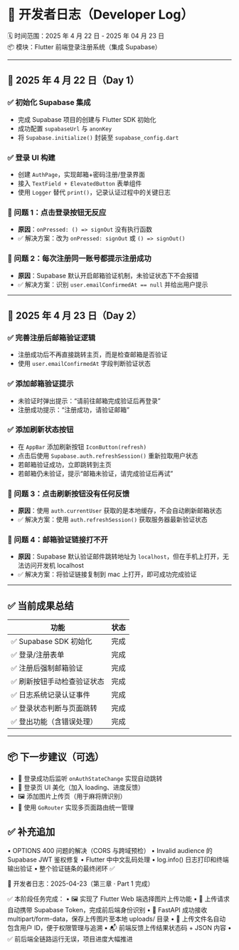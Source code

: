 # 📘 开发者日志（Developer Log）

🗓 时间范围：2025 年 4 月 22 日 - 2025 年 04 月 23 日  
📦 模块：Flutter 前端登录注册系统（集成 Supabase）

---

## 🔹 2025 年 4 月 22 日（Day 1）

### ✅ 初始化 Supabase 集成

- 完成 Supabase 项目的创建与 Flutter SDK 初始化
- 成功配置 `supabaseUrl` 与 `anonKey`
- 将 `Supabase.initialize()` 封装至 `supabase_config.dart`

### ✅ 登录 UI 构建

- 创建 `AuthPage`，实现邮箱+密码注册/登录界面
- 接入 `TextField + ElevatedButton` 表单组件
- 使用 `Logger` 替代 `print()`，记录认证过程中的关键日志

### 🐞 问题 1：点击登录按钮无反应

- **原因**：`onPressed: () => signOut` 没有执行函数
- ✅ 解决方案：改为 `onPressed: signOut` 或 `() => signOut()`

### 🐞 问题 2：每次注册同一账号都提示注册成功

- **原因**：Supabase 默认开启邮箱验证机制，未验证状态下不会报错
- ✅ 解决方案：识别 `user.emailConfirmedAt == null` 并给出用户提示

---

## 🔹 2025 年 4 月 23 日（Day 2）

### ✅ 完善注册后邮箱验证逻辑

- 注册成功后不再直接跳转主页，而是检查邮箱是否验证
- 使用 `user.emailConfirmedAt` 字段判断验证状态

### ✅ 添加邮箱验证提示

- 未验证时弹出提示：“请前往邮箱完成验证后再登录”
- 注册成功提示：“注册成功，请验证邮箱”

### ✅ 添加刷新状态按钮

- 在 `AppBar` 添加刷新按钮 `IconButton(refresh)`
- 点击后使用 `Supabase.auth.refreshSession()` 重新拉取用户状态
- 若邮箱验证成功，立即跳转到主页
- 若邮箱仍未验证，提示“邮箱未验证，请完成验证后再试”

### 🐞 问题 3：点击刷新按钮没有任何反馈

- **原因**：使用 `auth.currentUser` 获取的是本地缓存，不会自动刷新邮箱状态
- ✅ 解决方案：使用 `auth.refreshSession()` 获取服务器最新验证状态

### 🐞 问题 4：邮箱验证链接打不开

- **原因**：Supabase 默认验证邮件跳转地址为 `localhost`，但在手机上打开，无法访问开发机 localhost
- ✅ 解决方案：将验证链接复制到 mac 上打开，即可成功完成验证

---

## ✅ 当前成果总结

| 功能                        | 状态 |
| --------------------------- | ---- |
| ✅ Supabase SDK 初始化      | 完成 |
| ✅ 登录/注册表单            | 完成 |
| ✅ 注册后强制邮箱验证       | 完成 |
| ✅ 刷新按钮手动检查验证状态 | 完成 |
| ✅ 日志系统记录认证事件     | 完成 |
| ✅ 登录状态判断与页面跳转   | 完成 |
| ✅ 登出功能（含错误处理）   | 完成 |

---

## 📦 下一步建议（可选）

- 🔄 登录成功后监听 `onAuthStateChange` 实现自动跳转
- 🎨 登录页 UI 美化（加入 loading、进度反馈）
- 🖼 添加图片上传页（用于麻将牌识别）
- 🧭 使用 `GoRouter` 实现多页面路由统一管理

## ✅ 补充追加

• OPTIONS 400 问题的解决（CORS 与跨域预检）
• Invalid audience 的 Supabase JWT 鉴权修复
• Flutter 中中文乱码处理
• log.info() 日志打印和终端输出验证
• 整个验证链条的最终闭环 ✅

🧾 开发者日志：2025-04-23（第三章 · Part 1 完成）

✅ 本阶段任务完成：
• 🖼️ 实现了 Flutter Web 端选择图片上传功能
• 🔐 上传请求自动携带 Supabase Token，完成前后端身份识别
• 💾 FastAPI 成功接收 multipart/form-data，保存上传图片至本地 uploads/ 目录
• 📄 上传文件名自动包含用户 ID，便于权限管理与追溯
• 📬 前端反馈上传结果状态码 + JSON 内容
• ✅ 前后端全链路运行无误，项目进度大幅推进

